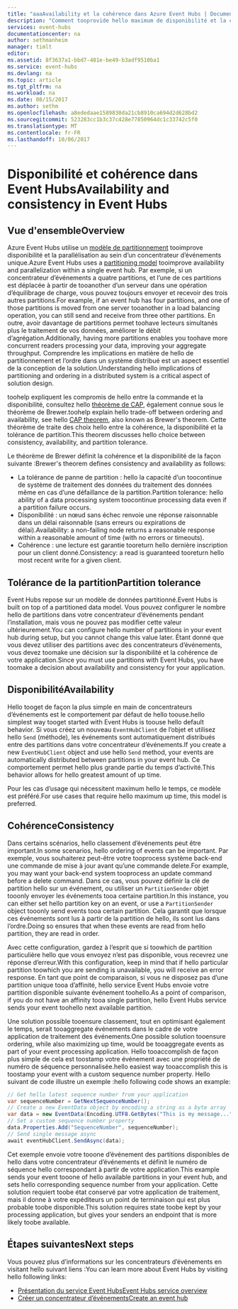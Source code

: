 ```yaml
---
title: "aaaAvailability et la cohérence dans Azure Event Hubs | Documents Microsoft"
description: "Comment tooprovide hello maximum de disponibilité et la cohérence avec les concentrateurs d’événements Azure à l’aide de partitions."
services: event-hubs
documentationcenter: na
author: sethmanheim
manager: timlt
editor: 
ms.assetid: 8f3637a1-bbd7-481e-be49-b3adf9510ba1
ms.service: event-hubs
ms.devlang: na
ms.topic: article
ms.tgt_pltfrm: na
ms.workload: na
ms.date: 08/15/2017
ms.author: sethm
ms.openlocfilehash: a8ededaae1589830da21cb8910ca694d2d628bd2
ms.sourcegitcommit: 523283cc1b3c37c428e77850964dc1c33742c5f0
ms.translationtype: MT
ms.contentlocale: fr-FR
ms.lasthandoff: 10/06/2017
---
```

# <a name="availability-and-consistency-in-event-hubs"></a><span data-ttu-id="1e262-103">Disponibilité et cohérence dans Event Hubs</span><span class="sxs-lookup"><span data-stu-id="1e262-103">Availability and consistency in Event Hubs</span></span>

## <a name="overview"></a><span data-ttu-id="1e262-104">Vue d'ensemble</span><span class="sxs-lookup"><span data-stu-id="1e262-104">Overview</span></span>
<span data-ttu-id="1e262-105">Azure Event Hubs utilise un [modèle de partitionnement](event-hubs-features.md#partitions) tooimprove disponibilité et la parallélisation au sein d’un concentrateur d’événements unique.</span><span class="sxs-lookup"><span data-stu-id="1e262-105">Azure Event Hubs uses a [partitioning model](event-hubs-features.md#partitions) tooimprove availability and parallelization within a single event hub.</span></span> <span data-ttu-id="1e262-106">Par exemple, si un concentrateur d’événements a quatre partitions, et l’une de ces partitions est déplacée à partir de tooanother d’un serveur dans une opération d’équilibrage de charge, vous pouvez toujours envoyer et recevoir des trois autres partitions.</span><span class="sxs-lookup"><span data-stu-id="1e262-106">For example, if an event hub has four partitions, and one of those partitions is moved from one server tooanother in a load balancing operation, you can still send and receive from three other partitions.</span></span> <span data-ttu-id="1e262-107">En outre, avoir davantage de partitions permet toohave lecteurs simultanés plus le traitement de vos données, améliorer le débit d’agrégation.</span><span class="sxs-lookup"><span data-stu-id="1e262-107">Additionally, having more partitions enables you toohave more concurrent readers processing your data, improving your aggregate throughput.</span></span> <span data-ttu-id="1e262-108">Comprendre les implications en matière de hello de partitionnement et l’ordre dans un système distribué est un aspect essentiel de la conception de la solution.</span><span class="sxs-lookup"><span data-stu-id="1e262-108">Understanding hello implications of partitioning and ordering in a distributed system is a critical aspect of solution design.</span></span>

<span data-ttu-id="1e262-109">toohelp expliquent les compromis de hello entre la commande et la disponibilité, consultez hello [théorème de CAP](https://en.wikipedia.org/wiki/CAP_theorem), également connue sous le théorème de Brewer.</span><span class="sxs-lookup"><span data-stu-id="1e262-109">toohelp explain hello trade-off between ordering and availability, see hello [CAP theorem](https://en.wikipedia.org/wiki/CAP_theorem), also known as Brewer's theorem.</span></span> <span data-ttu-id="1e262-110">Cette théorème de traite des choix hello entre la cohérence, la disponibilité et la tolérance de partition.</span><span class="sxs-lookup"><span data-stu-id="1e262-110">This theorem discusses hello choice between consistency, availability, and partition tolerance.</span></span>

<span data-ttu-id="1e262-111">Le théorème de Brewer définit la cohérence et la disponibilité de la façon suivante :</span><span class="sxs-lookup"><span data-stu-id="1e262-111">Brewer's theorem defines consistency and availability as follows:</span></span>
* <span data-ttu-id="1e262-112">La tolérance de panne de partition : hello la capacité d’un toocontinue de système de traitement des données du traitement des données même en cas d’une défaillance de la partition.</span><span class="sxs-lookup"><span data-stu-id="1e262-112">Partition tolerance: hello ability of a data processing system toocontinue processing data even if a partition failure occurs.</span></span>
* <span data-ttu-id="1e262-113">Disponibilité : un nœud sans échec renvoie une réponse raisonnable dans un délai raisonnable (sans erreurs ou expirations de délai).</span><span class="sxs-lookup"><span data-stu-id="1e262-113">Availability: a non-failing node returns a reasonable response within a reasonable amount of time (with no errors or timeouts).</span></span>
* <span data-ttu-id="1e262-114">Cohérence : une lecture est garantie tooreturn hello dernière inscription pour un client donné.</span><span class="sxs-lookup"><span data-stu-id="1e262-114">Consistency: a read is guaranteed tooreturn hello most recent write for a given client.</span></span>

## <a name="partition-tolerance"></a><span data-ttu-id="1e262-115">Tolérance de la partition</span><span class="sxs-lookup"><span data-stu-id="1e262-115">Partition tolerance</span></span>
<span data-ttu-id="1e262-116">Event Hubs repose sur un modèle de données partitionné.</span><span class="sxs-lookup"><span data-stu-id="1e262-116">Event Hubs is built on top of a partitioned data model.</span></span> <span data-ttu-id="1e262-117">Vous pouvez configurer le nombre hello de partitions dans votre concentrateur d’événements pendant l’installation, mais vous ne pouvez pas modifier cette valeur ultérieurement.</span><span class="sxs-lookup"><span data-stu-id="1e262-117">You can configure hello number of partitions in your event hub during setup, but you cannot change this value later.</span></span> <span data-ttu-id="1e262-118">Étant donné que vous devez utiliser des partitions avec des concentrateurs d’événements, vous devez toomake une décision sur la disponibilité et la cohérence de votre application.</span><span class="sxs-lookup"><span data-stu-id="1e262-118">Since you must use partitions with Event Hubs, you have toomake a decision about availability and consistency for your application.</span></span>

## <a name="availability"></a><span data-ttu-id="1e262-119">Disponibilité</span><span class="sxs-lookup"><span data-stu-id="1e262-119">Availability</span></span>
<span data-ttu-id="1e262-120">Hello tooget de façon la plus simple en main de concentrateurs d’événements est le comportement par défaut de hello toouse.</span><span class="sxs-lookup"><span data-stu-id="1e262-120">hello simplest way tooget started with Event Hubs is toouse hello default behavior.</span></span> <span data-ttu-id="1e262-121">Si vous créez un nouveau `EventHubClient` de l’objet et utilisez hello `Send` (méthode), les événements sont automatiquement distribués entre des partitions dans votre concentrateur d’événements.</span><span class="sxs-lookup"><span data-stu-id="1e262-121">If you create a new `EventHubClient` object and use hello `Send` method, your events are automatically distributed between partitions in your event hub.</span></span> <span data-ttu-id="1e262-122">Ce comportement permet hello plus grande partie du temps d’activité.</span><span class="sxs-lookup"><span data-stu-id="1e262-122">This behavior allows for hello greatest amount of up time.</span></span>

<span data-ttu-id="1e262-123">Pour les cas d’usage qui nécessitent maximum hello le temps, ce modèle est préféré.</span><span class="sxs-lookup"><span data-stu-id="1e262-123">For use cases that require hello maximum up time, this model is preferred.</span></span>

## <a name="consistency"></a><span data-ttu-id="1e262-124">Cohérence</span><span class="sxs-lookup"><span data-stu-id="1e262-124">Consistency</span></span>
<span data-ttu-id="1e262-125">Dans certains scénarios, hello classement d’événements peut être important.</span><span class="sxs-lookup"><span data-stu-id="1e262-125">In some scenarios, hello ordering of events can be important.</span></span> <span data-ttu-id="1e262-126">Par exemple, vous souhaiterez peut-être votre tooprocess système back-end une commande de mise à jour avant qu’une commande delete.</span><span class="sxs-lookup"><span data-stu-id="1e262-126">For example, you may want your back-end system tooprocess an update command before a delete command.</span></span> <span data-ttu-id="1e262-127">Dans ce cas, vous pouvez définir la clé de partition hello sur un événement, ou utiliser un `PartitionSender` objet tooonly envoyer les événements tooa certaine partition.</span><span class="sxs-lookup"><span data-stu-id="1e262-127">In this instance, you can either set hello partition key on an event, or use a `PartitionSender` object tooonly send events tooa certain partition.</span></span> <span data-ttu-id="1e262-128">Cela garantit que lorsque ces événements sont lus à partir de la partition de hello, ils sont lus dans l’ordre.</span><span class="sxs-lookup"><span data-stu-id="1e262-128">Doing so ensures that when these events are read from hello partition, they are read in order.</span></span>

<span data-ttu-id="1e262-129">Avec cette configuration, gardez à l’esprit que si toowhich de partition particulière hello que vous envoyez n’est pas disponible, vous recevrez une réponse d’erreur.</span><span class="sxs-lookup"><span data-stu-id="1e262-129">With this configuration, keep in mind that if hello particular partition toowhich you are sending is unavailable, you will receive an error response.</span></span> <span data-ttu-id="1e262-130">En tant que point de comparaison, si vous ne disposez pas d’une partition unique tooa d’affinité, hello service Event Hubs envoie votre partition disponible suivante événement toohello.</span><span class="sxs-lookup"><span data-stu-id="1e262-130">As a point of comparison, if you do not have an affinity tooa single partition, hello Event Hubs service sends your event toohello next available partition.</span></span>

<span data-ttu-id="1e262-131">Une solution possible tooensure classement, tout en optimisant également le temps, serait tooaggregate événements dans le cadre de votre application de traitement des événements.</span><span class="sxs-lookup"><span data-stu-id="1e262-131">One possible solution tooensure ordering, while also maximizing up time, would be tooaggregate events as part of your event processing application.</span></span> <span data-ttu-id="1e262-132">Hello tooaccomplish de façon plus simple de cela est toostamp votre événement avec une propriété de numéro de séquence personnalisée.</span><span class="sxs-lookup"><span data-stu-id="1e262-132">hello easiest way tooaccomplish this is toostamp your event with a custom sequence number property.</span></span> <span data-ttu-id="1e262-133">Hello suivant de code illustre un exemple :</span><span class="sxs-lookup"><span data-stu-id="1e262-133">hello following code shows an example:</span></span>

```csharp
// Get hello latest sequence number from your application
var sequenceNumber = GetNextSequenceNumber();
// Create a new EventData object by encoding a string as a byte array
var data = new EventData(Encoding.UTF8.GetBytes("This is my message..."));
// Set a custom sequence number property
data.Properties.Add("SequenceNumber", sequenceNumber);
// Send single message async
await eventHubClient.SendAsync(data);
```

<span data-ttu-id="1e262-134">Cet exemple envoie votre tooone d’événement des partitions disponibles de hello dans votre concentrateur d’événements et définit le numéro de séquence hello correspondant à partir de votre application.</span><span class="sxs-lookup"><span data-stu-id="1e262-134">This example sends your event tooone of hello available partitions in your event hub, and sets hello corresponding sequence number from your application.</span></span> <span data-ttu-id="1e262-135">Cette solution requiert toobe état conservé par votre application de traitement, mais il donne à votre expéditeurs un point de terminaison qui est plus probable toobe disponible.</span><span class="sxs-lookup"><span data-stu-id="1e262-135">This solution requires state toobe kept by your processing application, but gives your senders an endpoint that is more likely toobe available.</span></span>

## <a name="next-steps"></a><span data-ttu-id="1e262-136">Étapes suivantes</span><span class="sxs-lookup"><span data-stu-id="1e262-136">Next steps</span></span>
<span data-ttu-id="1e262-137">Vous pouvez plus d’informations sur les concentrateurs d’événements en visitant hello suivant liens :</span><span class="sxs-lookup"><span data-stu-id="1e262-137">You can learn more about Event Hubs by visiting hello following links:</span></span>

* [<span data-ttu-id="1e262-138">Présentation du service Event Hubs</span><span class="sxs-lookup"><span data-stu-id="1e262-138">Event Hubs service overview</span></span>](event-hubs-what-is-event-hubs.md)
* [<span data-ttu-id="1e262-139">Créer un concentrateur d’événements</span><span class="sxs-lookup"><span data-stu-id="1e262-139">Create an event hub</span></span>](event-hubs-create.md)
